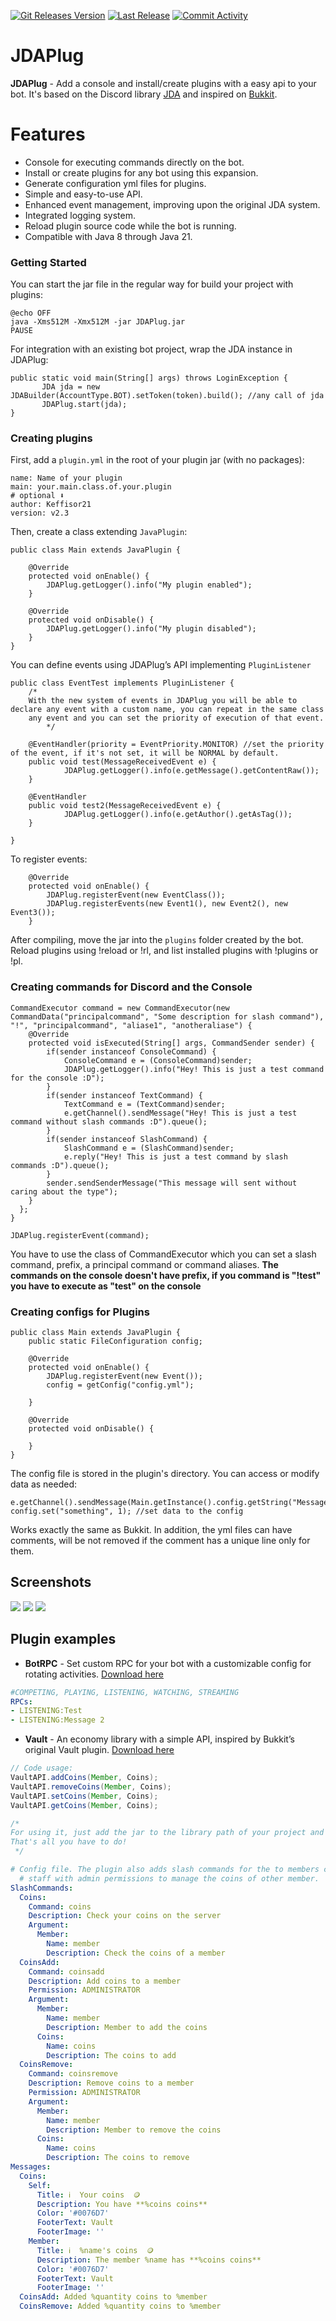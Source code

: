 [![Git Releases Version](https://img.shields.io/github/release/Keffisor/JDAPlug)](https://github.com/Keffisor/JDAPlug/releases)
[![Last Release](https://img.shields.io/github/release-date/Keffisor/JDAPlug)](https://github.com/Keffisor/JDAPlug/releases)
[![Commit Activity](https://img.shields.io/github/commit-activity/m/Keffisor/JDAPlug)](https://github.com/Keffisor/JDAPlug/commits/master)
<br>
# JDAPlug
**JDAPlug** - Add a console and install/create plugins with a easy api to your bot. It's based on the Discord library [JDA](https://github.com/DV8FromTheWorld/JDA) and inspired on [Bukkit](https://dev.bukkit.org/).

# Features
- Console for executing commands directly on the bot.
- Install or create plugins for any bot using this expansion.
- Generate configuration yml files for plugins.
- Simple and easy-to-use API.
- Enhanced event management, improving upon the original JDA system.
- Integrated logging system.
- Reload plugin source code while the bot is running.
- Compatible with Java 8 through Java 21.

### Getting Started
You can start the jar file in the regular way for build your project with plugins:
```
@echo OFF
java -Xms512M -Xmx512M -jar JDAPlug.jar
PAUSE
```
For integration with an existing bot project, wrap the JDA instance in JDAPlug:
```
public static void main(String[] args) throws LoginException {
       JDA jda = new JDABuilder(AccountType.BOT).setToken(token).build(); //any call of jda
       JDAPlug.start(jda);  
}
```

### Creating plugins 
First, add a ``plugin.yml`` in the root of your plugin jar (with no packages):
```
name: Name of your plugin
main: your.main.class.of.your.plugin
# optional ⬇
author: Keffisor21
version: v2.3
```
Then, create a class extending ``JavaPlugin``:
```
public class Main extends JavaPlugin {

	@Override
	protected void onEnable() {
		JDAPlug.getLogger().info("My plugin enabled");
	}
	
	@Override
	protected void onDisable() {
		JDAPlug.getLogger().info("My plugin disabled");
	}
}
```
You can define events using JDAPlug’s API implementing ``PluginListener``
```
public class EventTest implements PluginListener {
	/*
	With the new system of events in JDAPlug you will be able to declare any event with a custom name, you can repeat in the same class
	any event and you can set the priority of execution of that event.
        */
	
	@EventHandler(priority = EventPriority.MONITOR) //set the priority of the event, if it's not set, it will be NORMAL by default.
  	public void test(MessageReceivedEvent e) {
            JDAPlug.getLogger().info(e.getMessage().getContentRaw());
  	}

	@EventHandler
	public void test2(MessageReceivedEvent e) {
            JDAPlug.getLogger().info(e.getAuthor().getAsTag());
	}

}
```
To register events:
```
    @Override
	protected void onEnable() {
		JDAPlug.registerEvent(new EventClass());
		JDAPlug.registerEvents(new Event1(), new Event2(), new Event3());
	}
```
After compiling, move the jar into the ``plugins`` folder created by the bot. Reload plugins using !reload or !rl, and list installed plugins with !plugins or !pl.

### Creating commands for Discord and the Console
```
CommandExecutor command = new CommandExecutor(new CommandData("principalcommand", "Some description for slash command"), "!", "principalcommand", "aliase1", "anotheraliase") {
	@Override
	protected void isExecuted(String[] args, CommandSender sender) {
		if(sender instanceof ConsoleCommand) {
			ConsoleCommand e = (ConsoleCommand)sender;
			JDAPlug.getLogger().info("Hey! This is just a test command for the console :D");
		}
		if(sender instanceof TextCommand) {
			TextCommand e = (TextCommand)sender;
			e.getChannel().sendMessage("Hey! This is just a test command without slash commands :D").queue();
		}
		if(sender instanceof SlashCommand) {
			SlashCommand e = (SlashCommand)sender;
			e.reply("Hey! This is just a test command by slash commands :D").queue();
		}
		sender.sendSenderMessage("This message will sent without caring about the type");
	}
  }; 
}

JDAPlug.registerEvent(command);
```
You have to use the class of CommandExecutor which you can set a slash command, prefix, a principal command or command aliases.
**The commands on the console doesn't have prefix, if you command is "!test" you have to execute as "test" on the console**

### Creating configs for Plugins
```
public class Main extends JavaPlugin {
	public static FileConfiguration config;
	
	@Override
	protected void onEnable() {
		JDAPlug.registerEvent(new Event());		
		config = getConfig("config.yml");
 		
	}
	
	@Override
	protected void onDisable() {
		
	}
}
```
The config file is stored in the plugin's directory. You can access or modify data as needed:
```
e.getChannel().sendMessage(Main.getInstance().config.getString("Message.NoPermission")).queue(); 
config.set("something", 1); //set data to the config
```
Works exactly the same as Bukkit. In addition, the yml files can have comments, will be not removed if the comment has a unique line only for them.
<h2><strong>Screenshots</strong></h2>
<img src="https://i.imgur.com/ftzRALM.png">
<img src="https://i.imgur.com/SCTW9Cu.png">
<img src="https://i.imgur.com/ZyRzR6f.png">
<h2><strong>Plugin examples</strong></h2>

- <strong>BotRPC</strong> - Set custom RPC for your bot with a customizable config for rotating activities. <a href="https://keffisor21.com/jdaplug/BotRPC/BotRPC.jar" rel="nofollow">Download here</a>  
``` Config.yml file
#COMPETING, PLAYING, LISTENING, WATCHING, STREAMING
RPCs:
- LISTENING:Test
- LISTENING:Message 2
```

- <strong>Vault</strong> - An economy library with a simple API, inspired by Bukkit’s original Vault plugin. <a href="https://keffisor21.com/jdaplug/Vault/Vault.jar" rel="nofollow">Download here</a>
```java
// Code usage:
VaultAPI.addCoins(Member, Coins);
VaultAPI.removeCoins(Member, Coins);
VaultAPI.setCoins(Member, Coins);
VaultAPI.getCoins(Member, Coins);

/*
For using it, just add the jar to the library path of your project and install the plugin in your plugins folder.
That's all you have to do!   
 */
```
```yaml
# Config file. The plugin also adds slash commands for the to members check their coins or the 
  # staff with admin permissions to manage the coins of other member.
SlashCommands:
  Coins:
    Command: coins
    Description: Check your coins on the server
    Argument:
      Member:
        Name: member
        Description: Check the coins of a member
  CoinsAdd:
    Command: coinsadd
    Description: Add coins to a member
    Permission: ADMINISTRATOR
    Argument:
      Member:
        Name: member
        Description: Member to add the coins
      Coins:
        Name: coins
        Description: The coins to add
  CoinsRemove:
    Command: coinsremove
    Description: Remove coins to a member
    Permission: ADMINISTRATOR
    Argument:
      Member:
        Name: member
        Description: Member to remove the coins
      Coins:
        Name: coins
        Description: The coins to remove
Messages:
  Coins:
    Self:
      Title: ℹ️  Your coins  🪙
      Description: You have **%coins coins**
      Color: '#0076D7'
      FooterText: Vault
      FooterImage: ''
    Member:
      Title: ℹ️  %name's coins  🪙
      Description: The member %name has **%coins coins**
      Color: '#0076D7'
      FooterText: Vault
      FooterImage: ''
  CoinsAdd: Added %quantity coins to %member
  CoinsRemove: Added %quantity coins to %member
  
```

<br>
<br>
<br>
